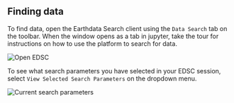 ## Finding data

To find data, open the Earthdata Search client using the `Data Search` tab on the toolbar. When the window
opens as a tab in jupyter, take the tour for instructions on how to use the platform to search for data.

![Open EDSC](https://raw.github.com/MAAP-Project/maap-jupyter-ide/master/user_guides/images/open_edsc.png)

To see what search parameters you have selected in your EDSC session, select
`View Selected Search Parameters` on the dropdown menu.

![Current search parameters](https://raw.github.com/MAAP-Project/maap-jupyter-ide/master/user_guides/images/current_search_params.png)
